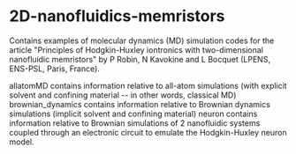 # 2D-nanofluidics-memristors

Contains examples of molecular dynamics (MD) simulation codes for the article "Principles of Hodgkin-Huxley iontronics with two-dimensional nanofluidic memristors"
by P Robin, N Kavokine and L Bocquet (LPENS, ENS-PSL, Paris, France).

allatomMD contains information relative to all-atom simulations (with explicit solvent and confining material -- in other words, classical MD)
brownian_dynamics contains information relative to Brownian dynamics simulations (implicit solvent and confining material)
neuron contains information relative to Brownian simulations of 2 nanofluidic systems coupled through an electronic circuit to emulate the Hodgkin-Huxley neuron
model.
